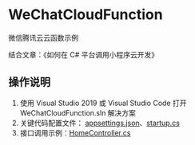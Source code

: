 # WeChatCloudFunction
微信腾讯云云函数示例

结合文章：《如何在 C# 平台调用小程序云开发》

## 操作说明

1. 使用 Visual Studio 2019 或 Visual Studio Code 打开 WeChatCloudFunction.sln 解决方案
2. 关键代码配置文件： [appsettings.json](https://github.com/Senparc/WeChatCloudFunction/blob/master/WeChatCloudFunction.Web/appsettings.json)、[startup.cs](https://github.com/Senparc/WeChatCloudFunction/blob/master/WeChatCloudFunction.Web/Startup.cs)
3. 接口调用示例：[HomeController.cs](https://github.com/Senparc/WeChatCloudFunction/blob/4c170aefb20b2c208120405c02dc63da89ce2389/WeChatCloudFunction.Web/Controllers/HomeController.cs#L31)
